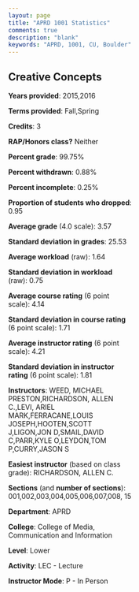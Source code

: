```yaml
---
layout: page
title: "APRD 1001 Statistics"
comments: true
description: "blank"
keywords: "APRD, 1001, CU, Boulder"
--- 
```

<head>
<script src="https://ajax.googleapis.com/ajax/libs/jquery/2.1.3/jquery.min.js"></script>
<script src="https://dl.dropboxusercontent.com/s/pc42nxpaw1ea4o9/highcharts.js?dl=0"></script>
<!-- <script src="../assets/js/highcharts.js"></script> -->
<style type="text/css">@font-face {
	font-family: "Bebas Neue";
	src: url(https://www.filehosting.org/file/details/544349/BebasNeue%20Regular.otf) format("opentype");
	}
	h1.Bebas { 
		font-family: "Bebas Neue", Verdana, Tahoma;
	}
</style>
</head>
<body>
	<div id="container" style="float: right; width: 45%; height: 88%; margin-left: 2.5%; margin-right: 2.5%;"></div>
	<script language="JavaScript">
		$(document).ready(function() {
		var chart = {type: 'column'};
		var title = {text: 'Grade Distribution'};
		var xAxis = {categories: ['A','B','C','D','F'],crosshair: true};
		var yAxis = {min: 0,title: {text: 'Percentage'}};
		var tooltip = {headerFormat: '<center><b><span style="font-size:20px">{point.key}</span></b></center>',
		               pointFormat: '<td style="padding:0"><b>{point.y:.1f}%</b></td>',
		               footerFormat: '</table>',shared: true,useHTML: true};
		var plotOptions = {column: {pointPadding: 0.0,borderWidth: 0}};  
		var credits = {enabled: false};var series= [{name: 'Percent',data: [64.63,33.46,1.91,0.0,0.0,]}];
		var json = {};
		json.chart = chart;
		json.title = title;
		json.tooltip = tooltip;
		json.xAxis = xAxis;
		json.yAxis = yAxis;  
		json.series = series;
		json.plotOptions = plotOptions;  
		json.credits = credits;
		$('#container').highcharts(json);
	});
	</script>
</body>
			   
## Creative Concepts

**Years provided**: 2015,2016

**Terms provided**: Fall,Spring

**Credits**: 3

**RAP/Honors class?** Neither

**Percent grade**: 99.75%

**Percent withdrawn**: 0.88%

**Percent incomplete**: 0.25%

**Proportion of students who dropped**: 0.95

**Average grade** (4.0 scale): 3.57

**Standard deviation in grades**: 25.53

**Average workload** (raw): 1.64

**Standard deviation in workload** (raw): 0.75

**Average course rating** (6 point scale): 4.14

**Standard deviation in course rating** (6 point scale): 1.71

**Average instructor rating** (6 point scale): 4.21

**Standard deviation in instructor rating** (6 point scale): 1.81

**Instructors**: WEED, MICHAEL PRESTON,RICHARDSON, ALLEN C.,LEVI, ARIEL MARK,FERRACANE,LOUIS JOSEPH,HOOTEN,SCOTT J,LIGON,JON D,SMAIL,DAVID C,PARR,KYLE O,LEYDON,TOM P,CURRY,JASON S

**Easiest instructor** (based on class grade): RICHARDSON, ALLEN C.

**Sections** (and **number of sections**): 001,002,003,004,005,006,007,008, 15

**Department**: APRD

**College**: College of Media, Communication and Information

**Level**: Lower

**Activity**: LEC - Lecture

**Instructor Mode**: P  - In Person